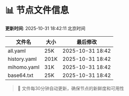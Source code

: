 # 📊 节点文件信息

**更新时间**: 2025-10-31 18:42:11 北京时间

| 文件名 | 大小 | 最后修改 |
|--------|------|----------|
| all.yaml | 25K | 2025-10-31 18:42 |
| history.yaml | 201K | 2025-10-31 18:42 |
| mihomo.yaml | 31K | 2025-10-31 18:42 |
| base64.txt | 25K | 2025-10-31 18:42 |

> 🔄 文件每30分钟自动更新，确保节点的新鲜度和可用性

